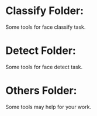 # Classify Folder:
Some tools for face classify task.
# Detect Folder:
Some tools for face detect task.
# Others Folder:
Some tools may help for your work.
